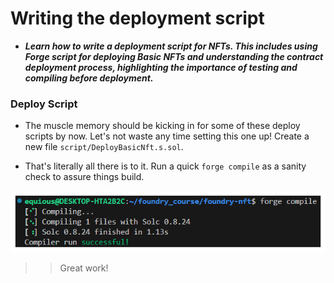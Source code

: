 # Writing the deployment script
- ***Learn how to write a deployment script for NFTs. This includes using Forge script for deploying Basic NFTs and understanding the contract deployment process, highlighting the importance of testing and compiling before deployment.***

### Deploy Script
- The muscle memory should be kicking in for some of these deploy scripts by now. Let's not waste any time setting this one up! Create a new file `script/DeployBasicNft.s.sol`.



- That's literally all there is to it. Run a quick `forge compile` as a sanity check to assure things build.

![alt text](<Images/image copy 11.png>)

>> Great work!
